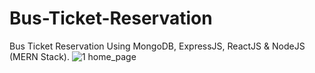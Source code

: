 # Bus-Ticket-Reservation
Bus Ticket Reservation Using MongoDB, ExpressJS, ReactJS &amp; NodeJS (MERN Stack).
![1 home_page](https://user-images.githubusercontent.com/61265991/160647364-d33f5493-d992-4b6b-b44e-30510a19380e.jpg)
